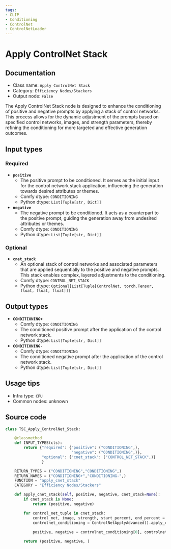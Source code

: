 ```yaml
---
tags:
- CLIP
- Conditioning
- ControlNet
- ControlNetLoader
---
```


# Apply ControlNet Stack
## Documentation
- Class name: `Apply ControlNet Stack`
- Category: `Efficiency Nodes/Stackers`
- Output node: `False`

The Apply ControlNet Stack node is designed to enhance the conditioning of positive and negative prompts by applying a stack of control networks. This process allows for the dynamic adjustment of the prompts based on specified control networks, images, and strength parameters, thereby refining the conditioning for more targeted and effective generation outcomes.
## Input types
### Required
- **`positive`**
    - The positive prompt to be conditioned. It serves as the initial input for the control network stack application, influencing the generation towards desired attributes or themes.
    - Comfy dtype: `CONDITIONING`
    - Python dtype: `List[Tuple[str, Dict]]`
- **`negative`**
    - The negative prompt to be conditioned. It acts as a counterpart to the positive prompt, guiding the generation away from undesired attributes or themes.
    - Comfy dtype: `CONDITIONING`
    - Python dtype: `List[Tuple[str, Dict]]`
### Optional
- **`cnet_stack`**
    - An optional stack of control networks and associated parameters that are applied sequentially to the positive and negative prompts. This stack enables complex, layered adjustments to the conditioning.
    - Comfy dtype: `CONTROL_NET_STACK`
    - Python dtype: `Optional[List[Tuple[ControlNet, torch.Tensor, float, float, float]]]`
## Output types
- **`CONDITIONING+`**
    - Comfy dtype: `CONDITIONING`
    - The conditioned positive prompt after the application of the control network stack.
    - Python dtype: `List[Tuple[str, Dict]]`
- **`CONDITIONING-`**
    - Comfy dtype: `CONDITIONING`
    - The conditioned negative prompt after the application of the control network stack.
    - Python dtype: `List[Tuple[str, Dict]]`
## Usage tips
- Infra type: `CPU`
- Common nodes: unknown


## Source code
```python
class TSC_Apply_ControlNet_Stack:

    @classmethod
    def INPUT_TYPES(cls):
        return {"required": {"positive": ("CONDITIONING",),
                             "negative": ("CONDITIONING",)},
                "optional": {"cnet_stack": ("CONTROL_NET_STACK",)}
                }

    RETURN_TYPES = ("CONDITIONING","CONDITIONING",)
    RETURN_NAMES = ("CONDITIONING+","CONDITIONING-",)
    FUNCTION = "apply_cnet_stack"
    CATEGORY = "Efficiency Nodes/Stackers"

    def apply_cnet_stack(self, positive, negative, cnet_stack=None):
        if cnet_stack is None:
            return (positive, negative)

        for control_net_tuple in cnet_stack:
            control_net, image, strength, start_percent, end_percent = control_net_tuple
            controlnet_conditioning = ControlNetApplyAdvanced().apply_controlnet(positive, negative, control_net, image,
                                                                                 strength, start_percent, end_percent)
            positive, negative = controlnet_conditioning[0], controlnet_conditioning[1]

        return (positive, negative, )

```
